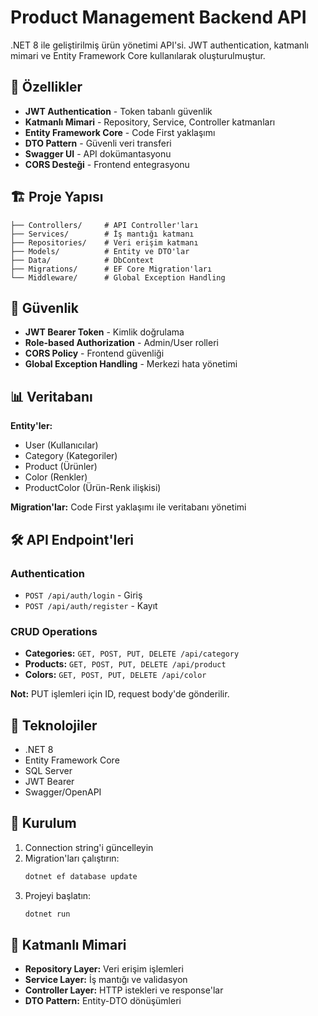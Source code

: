 # Product Management Backend API

.NET 8 ile geliştirilmiş ürün yönetimi API'si. JWT authentication, katmanlı mimari ve Entity Framework Core kullanılarak oluşturulmuştur.

## 🚀 Özellikler

- **JWT Authentication** - Token tabanlı güvenlik
- **Katmanlı Mimari** - Repository, Service, Controller katmanları
- **Entity Framework Core** - Code First yaklaşımı
- **DTO Pattern** - Güvenli veri transferi
- **Swagger UI** - API dokümantasyonu
- **CORS Desteği** - Frontend entegrasyonu

## 🏗️ Proje Yapısı

```
├── Controllers/     # API Controller'ları
├── Services/        # İş mantığı katmanı
├── Repositories/    # Veri erişim katmanı
├── Models/          # Entity ve DTO'lar
├── Data/            # DbContext
├── Migrations/      # EF Core Migration'ları
└── Middleware/      # Global Exception Handling
```

## 🔐 Güvenlik

- **JWT Bearer Token** - Kimlik doğrulama
- **Role-based Authorization** - Admin/User rolleri
- **CORS Policy** - Frontend güvenliği
- **Global Exception Handling** - Merkezi hata yönetimi

## 📊 Veritabanı

**Entity'ler:**
- User (Kullanıcılar)
- Category (Kategoriler)
- Product (Ürünler)
- Color (Renkler)
- ProductColor (Ürün-Renk ilişkisi)

**Migration'lar:** Code First yaklaşımı ile veritabanı yönetimi

## 🛠️ API Endpoint'leri

### Authentication
- `POST /api/auth/login` - Giriş
- `POST /api/auth/register` - Kayıt

### CRUD Operations
- **Categories:** `GET, POST, PUT, DELETE /api/category`
- **Products:** `GET, POST, PUT, DELETE /api/product`
- **Colors:** `GET, POST, PUT, DELETE /api/color`

**Not:** PUT işlemleri için ID, request body'de gönderilir.

## 🔧 Teknolojiler

- .NET 8
- Entity Framework Core
- SQL Server
- JWT Bearer
- Swagger/OpenAPI

## 🚀 Kurulum

1. Connection string'i güncelleyin
2. Migration'ları çalıştırın:
   ```bash
   dotnet ef database update
   ```
3. Projeyi başlatın:
   ```bash
   dotnet run
   ```


## 📝 Katmanlı Mimari

- **Repository Layer:** Veri erişim işlemleri
- **Service Layer:** İş mantığı ve validasyon
- **Controller Layer:** HTTP istekleri ve response'lar
- **DTO Pattern:** Entity-DTO dönüşümleri
